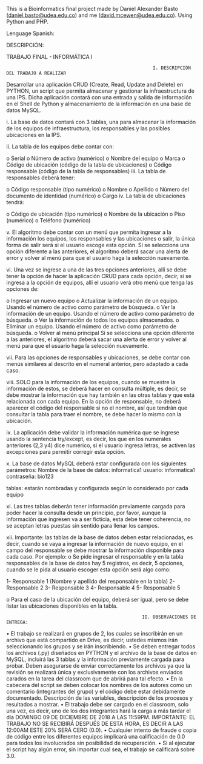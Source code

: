 This is a Bioinformatics final project made by Daniel Alexander Basto (daniel.basto@udea.edu.co) and me (david.mcewen@udea.edu.co). Using Python and PHP. 



Lenguage Spanish: 

DESCRIPCIÓN:

TRABAJO FINAL - INFORMÁTICA I
                                                          
                                                          
                                                          I. DESCRIPCIÓN DEL TRABAJO A REALIZAR

Desarrollar una aplicación CRUD (Create, Read, Update and Delete) en PYTHON, un script que permita almacenar y gestionar la infraestructura de una IPS. Dicha aplicación contará con una entrada y salida de información en el Shell de Python y almacenamiento de la información en una base de datos MySQL.

i. La base de datos contará con 3 tablas, una para almacenar la información de los equipos de infraestructura, los responsables y las posibles ubicaciones en la IPS.

ii. La tabla de los equipos debe contar con:

o Serial
o Número de activo (numérico)
o Nombre del equipo
o Marca
o Código de ubicación (código de la tabla de ubicaciones)
o Código responsable (código de la tabla de responsables)
iii. La tabla de responsables deberá tener:

o Código responsable (tipo numérico)
o Nombre
o Apellido
o Número del documento de identidad (numérico)
o Cargo
iv. La tabla de ubicaciones tendrá:

o Código de ubicación (tipo numérico)
o Nombre de la ubicación
o Piso (numérico)
o Teléfono (numérico)

v. El algoritmo debe contar con un menú que permita ingresar a la información los equipos, los responsables y las ubicaciones o salir, la única forma de salir será si el usuario escoge esta opción. Si se selecciona una opción diferente a las anteriores, el algoritmo deberá sacar una alerta de error y volver al menú para que el usuario haga la selección nuevamente.

vi. Una vez se ingrese a una de las tres opciones anteriores, allí se debe tener la opción de hacer la aplicación CRUD para cada opción, decir, si se ingresa a la opción de equipos, allí el usuario verá otro menú que tenga las opciones de:

o Ingresar un nuevo equipo
o Actualizar la información de un equipo. Usando el número de activo como parámetro de búsqueda.
o Ver la información de un equipo. Usando el número de activo como parámetro de búsqueda.
o Ver la información de todos los equipos almacenados.
o Eliminar un equipo. Usando el número de activo como parámetro de búsqueda.
o Volver al menú principal
Si se selecciona una opción diferente a las anteriores, el algoritmo deberá sacar una alerta de error y volver al menú para que el usuario haga la selección nuevamente.

vii. Para las opciones de responsables y ubicaciones, se debe contar con menús similares al descrito en el numeral anterior, pero adaptado a cada caso.

viii. SOLO para la información de los equipos, cuando se muestre la información de estos, se deberá hacer en consulta múltiple, es decir, se debe mostrar la información que hay también en las otras tablas y que está relacionada con cada equipo. En la opción de responsable, no deberá aparecer el código del responsable si no el nombre, así que tendrán que consultar la tabla para traer el nombre, se debe hacer lo mismo con la ubicación.

ix. La aplicación debe validar la información numérica que se ingrese usando la sentencia try/except, es decir, los que en los numerales anteriores (2,3 y4) dice numérico, si el usuario ingresa letras, se activen las excepciones para permitir corregir esta opción.

x. La base de datos MySQL deberá estar configurada con los siguientes parámetros:
Nombre de la base de datos: informatica1
usuario: informatica1
contraseña: bio123

tablas: estarán nombradas y configurada según lo considerado por cada equipo

xi. Las tres tablas deberán tener información previamente cargada para poder hacer la consulta desde un principio, por favor, aunque la información que ingresen va a ser ficticia, esta debe tener coherencia, no se aceptan letras puestas sin sentido para llenar los campos.

xii. Importante: las tablas de la base de datos deben estar relacionadas, es decir, cuando se vaya a ingresar la información de nuevo equipo, en el campo del responsable se debe mostrar la información disponible para cada caso. Por ejemplo:
o Se pide ingresar el responsable y en la tabla responsables de la base de datos hay 5 registros, es decir, 5 opciones, cuando se le pida al usuario escoger esta opción será algo como:

1- Responsable 1 (Nombre y apellido del responsable en la tabla)
2- Responsable 2
3- Responsable 3
4- Responsable 4
5- Responsable 5

o Para el caso de la ubicación del equipo, deberá ser igual, pero se debe listar las ubicaciones disponibles en la tabla.








                                                      II. OBSERVACIONES DE ENTREGA:
                                                      
                                                      
• El trabajo se realizará en grupos de 2, los cuales se inscribirán en un archivo que está compartido en Drive, es decir, ustedes mismos irán seleccionando los grupos y se irán inscribiendo.
• Se deben entregar todos los archivos (.py) diseñados en PYTHON y el archivo de la base de datos en MySQL, incluirá las 3 tablas y la información previamente cargada para probar. Deben asegurarse de enviar correctamente los archivos ya que la revisión se realizará única y exclusivamente con los archivos enviados carados en la tarea del classroom que de abrirá para tal efecto.
• En la cabecera del script se deben colocar los nombres de los autores como un comentario (integrantes del grupo) y el código debe estar debidamente documentado. Descripción de las variables, descripción de los procesos y resultados a mostrar.
• El trabajo debe ser cargado en el classroom, solo una vez, es decir, uno de los dos integrantes hará la carga a más tardar el día DOMINGO 09 DE DICIEMBRE DE 2018 A LAS 11:59PM. IMPORTANTE: EL TRABAJO NO SE RECIBIRÁ DESPUÉS DE ESTA HORA, ES DECIR A LAS 12:00AM ESTE 20% SERÁ CERO (0.0).
• Cualquier intento de fraude o copia de código entre los diferentes equipos implicará una calificación de 0.0 para todos los involucrados sin posibilidad de recuperación.
• Si al ejecutar el script hay algún error, sin importar cual sea, el trabajo se calificará sobre 3.0.
